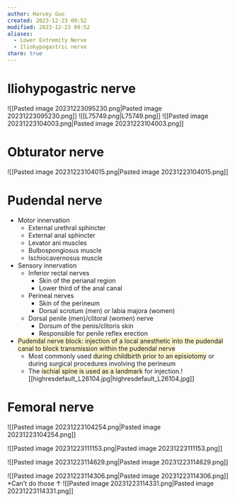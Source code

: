 ```yaml
---
author: Harvey Guo
created: 2023-12-23 09:52
modified: 2023-12-23 09:52
aliases:
  - Lower Extremity Nerve
  - Iliohypogastric nerve
share: true
---
```

# Iliohypogastric nerve
![[Pasted image 20231223095230.png|Pasted image 20231223095230.png]]
![[L75749.png|L75749.png]]
![[Pasted image 20231223104003.png|Pasted image 20231223104003.png]]
# Obturator nerve
![[Pasted image 20231223104015.png|Pasted image 20231223104015.png]]
# Pudendal nerve 
- Motor innervation
	- External urethral sphincter
	- External anal sphincter
	- Levator ani muscles
	- Bulbospongiosus muscle
	- Ischiocavernosus muscle
- Sensory innervation
	- Inferior rectal nerves
		- Skin of the perianal region
		- Lower third of the anal canal
	- Perineal nerves
		- Skin of the perineum
		- Dorsal scrotum (men) or labia majora (women)
	- Dorsal penile (men)/clitoral (women) nerve
		- Dorsum of the penis/clitoris skin
		- Responsible for penile reflex erection
- <span style="background:rgba(240, 200, 0, 0.2)">Pudendal nerve block: injection of a local anesthetic into the pudendal canal to block transmission within the pudendal nerve</span>
	- Most commonly used <span style="background:rgba(240, 200, 0, 0.2)">during childbirth prior to an episiotomy</span> or during surgical procedures involving the perineum
	- The <span style="background:rgba(240, 200, 0, 0.2)">ischial spine is used as a landmark</span> for injection.![[highresdefault_L26104.jpg|highresdefault_L26104.jpg]]
# Femoral nerve
![[Pasted image 20231223104254.png|Pasted image 20231223104254.png]]

![[Pasted image 20231223111153.png|Pasted image 20231223111153.png]]

![[Pasted image 20231223114629.png|Pasted image 20231223114629.png]]

![[Pasted image 20231223114306.png|Pasted image 20231223114306.png]]
*Can't do those ↑
![[Pasted image 20231223114331.png|Pasted image 20231223114331.png]]